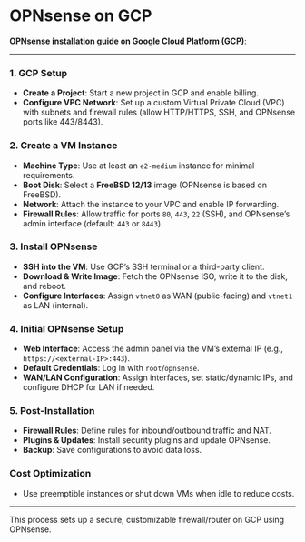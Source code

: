 # OPNsense on GCP
**OPNsense installation guide on Google Cloud Platform (GCP)**:

---

### **1. GCP Setup**  
- **Create a Project**: Start a new project in GCP and enable billing.  
- **Configure VPC Network**: Set up a custom Virtual Private Cloud (VPC) with subnets and firewall rules (allow HTTP/HTTPS, SSH, and OPNsense ports like 443/8443).  

### **2. Create a VM Instance**  
- **Machine Type**: Use at least an `e2-medium` instance for minimal requirements.  
- **Boot Disk**: Select a **FreeBSD 12/13** image (OPNsense is based on FreeBSD).  
- **Network**: Attach the instance to your VPC and enable IP forwarding.  
- **Firewall Rules**: Allow traffic for ports `80`, `443`, `22` (SSH), and OPNsense’s admin interface (default: `443` or `8443`).  

### **3. Install OPNsense**  
- **SSH into the VM**: Use GCP’s SSH terminal or a third-party client.  
- **Download & Write Image**: Fetch the OPNsense ISO, write it to the disk, and reboot.  
- **Configure Interfaces**: Assign `vtnet0` as WAN (public-facing) and `vtnet1` as LAN (internal).  

### **4. Initial OPNsense Setup**  
- **Web Interface**: Access the admin panel via the VM’s external IP (e.g., `https://<external-IP>:443`).  
- **Default Credentials**: Log in with `root`/`opnsense`.  
- **WAN/LAN Configuration**: Assign interfaces, set static/dynamic IPs, and configure DHCP for LAN if needed.  

### **5. Post-Installation**  
- **Firewall Rules**: Define rules for inbound/outbound traffic and NAT.  
- **Plugins & Updates**: Install security plugins and update OPNsense.  
- **Backup**: Save configurations to avoid data loss.  

### **Cost Optimization**  
- Use preemptible instances or shut down VMs when idle to reduce costs.  

---

This process sets up a secure, customizable firewall/router on GCP using OPNsense. 
